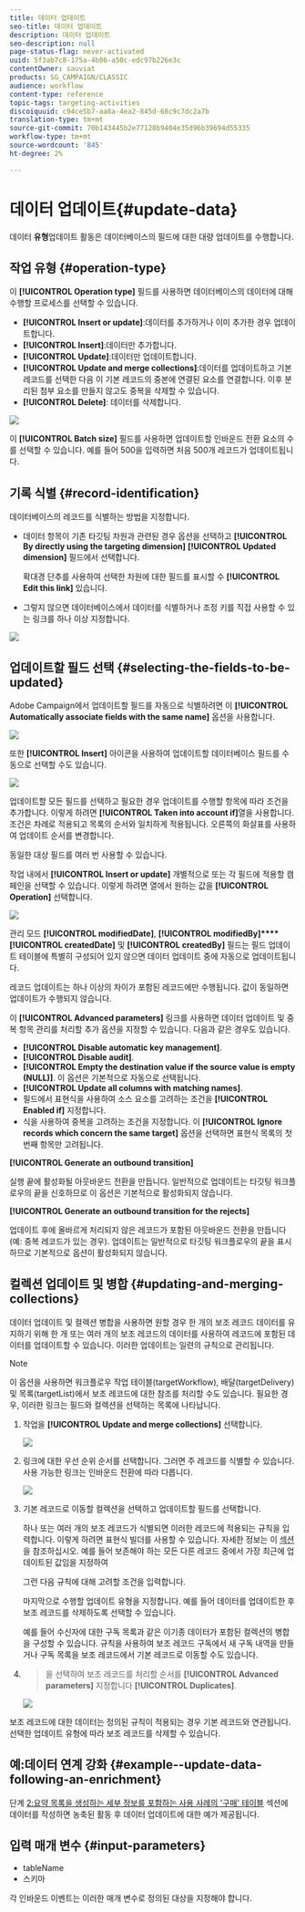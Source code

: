 ```yaml
---
title: 데이터 업데이트
seo-title: 데이터 업데이트
description: 데이터 업데이트
seo-description: null
page-status-flag: never-activated
uuid: 5f3ab7c8-175a-4b06-a50c-edc97b226e3c
contentOwner: sauviat
products: SG_CAMPAIGN/CLASSIC
audience: workflow
content-type: reference
topic-tags: targeting-activities
discoiquuid: c94ce5b7-aa8a-4ea2-845d-68c9c7dc2a7b
translation-type: tm+mt
source-git-commit: 70b143445b2e77128b9404e35d96b39694d55335
workflow-type: tm+mt
source-wordcount: '845'
ht-degree: 2%

---
```



# 데이터 업데이트{#update-data}

데이터 **유형**&#x200B;업데이트 활동은 데이터베이스의 필드에 대한 대량 업데이트를 수행합니다.

## 작업 유형 {#operation-type}

이 **[!UICONTROL Operation type]** 필드를 사용하면 데이터베이스의 데이터에 대해 수행할 프로세스를 선택할 수 있습니다.

* **[!UICONTROL Insert or update]**:데이터를 추가하거나 이미 추가한 경우 업데이트합니다.
* **[!UICONTROL Insert]**:데이터만 추가합니다.
* **[!UICONTROL Update]**:데이터만 업데이트합니다.
* **[!UICONTROL Update and merge collections]**:데이터를 업데이트하고 기본 레코드를 선택한 다음 이 기본 레코드의 중본에 연결된 요소를 연결합니다. 이후 분리된 첨부 요소를 만들지 않고도 중복을 삭제할 수 있습니다.
* **[!UICONTROL Delete]**: 데이터를 삭제합니다.

![](assets/s_advuser_update_data_1.png)

이 **[!UICONTROL Batch size]** 필드를 사용하면 업데이트할 인바운드 전환 요소의 수를 선택할 수 있습니다. 예를 들어 500을 입력하면 처음 500개 레코드가 업데이트됩니다.

## 기록 식별 {#record-identification}

데이터베이스의 레코드를 식별하는 방법을 지정합니다.

* 데이터 항목이 기존 타깃팅 차원과 관련된 경우 옵션을 선택하고 **[!UICONTROL By directly using the targeting dimension]** **[!UICONTROL Updated dimension]** 필드에서 선택합니다.

   확대경 단추를 사용하여 선택한 차원에 대한 필드를 표시할 수 **[!UICONTROL Edit this link]** 있습니다.

* 그렇지 않으면 데이터베이스에서 데이터를 식별하거나 조정 키를 직접 사용할 수 있는 링크를 하나 이상 지정합니다.

![](assets/s_advuser_update_data_2.png)

## 업데이트할 필드 선택 {#selecting-the-fields-to-be-updated}

Adobe Campaign에서 업데이트할 필드를 자동으로 식별하려면 이 **[!UICONTROL Automatically associate fields with the same name]** 옵션을 사용합니다.

![](assets/s_advuser_update_data_3b.png)

또한 **[!UICONTROL Insert]** 아이콘을 사용하여 업데이트할 데이터베이스 필드를 수동으로 선택할 수도 있습니다.

![](assets/s_advuser_update_data_3.png)

업데이트할 모든 필드를 선택하고 필요한 경우 업데이트를 수행할 항목에 따라 조건을 추가합니다. 이렇게 하려면 **[!UICONTROL Taken into account if]**&#x200B;열을 사용합니다. 조건은 차례로 적용되고 목록의 순서와 일치하게 적용됩니다. 오른쪽의 화살표를 사용하여 업데이트 순서를 변경합니다.

동일한 대상 필드를 여러 번 사용할 수 있습니다.

작업 내에서 **[!UICONTROL Insert or update]** 개별적으로 또는 각 필드에 적용할 캠페인을 선택할 수 있습니다. 이렇게 하려면 열에서 원하는 값을 **[!UICONTROL Operation]** 선택합니다.

![](assets/s_advuser_update_data_5.png)

관리 모드 **[!UICONTROL modifiedDate]**, **[!UICONTROL modifiedBy]****[!UICONTROL createdDate]** 및 **[!UICONTROL createdBy]** 필드는 필드 업데이트 테이블에 특별히 구성되어 있지 않으면 데이터 업데이트 중에 자동으로 업데이트됩니다.

레코드 업데이트는 하나 이상의 차이가 포함된 레코드에만 수행됩니다. 값이 동일하면 업데이트가 수행되지 않습니다.

이 **[!UICONTROL Advanced parameters]** 링크를 사용하면 데이터 업데이트 및 중복 항목 관리를 처리할 추가 옵션을 지정할 수 있습니다. 다음과 같은 경우도 있습니다.

* **[!UICONTROL Disable automatic key management]**.
* **[!UICONTROL Disable audit]**.
* **[!UICONTROL Empty the destination value if the source value is empty (NULL)]**. 이 옵션은 기본적으로 자동으로 선택됩니다.
* **[!UICONTROL Update all columns with matching names]**.
* 필드에서 표현식을 사용하여 소스 요소를 고려하는 조건을 **[!UICONTROL Enabled if]** 지정합니다.
* 식을 사용하여 중복을 고려하는 조건을 지정합니다. 이 **[!UICONTROL Ignore records which concern the same target]** 옵션을 선택하면 표현식 목록의 첫 번째 항목만 고려됩니다.

**[!UICONTROL Generate an outbound transition]**

실행 끝에 활성화될 아웃바운드 전환을 만듭니다. 일반적으로 업데이트는 타깃팅 워크플로우의 끝을 신호하므로 이 옵션은 기본적으로 활성화되지 않습니다.

**[!UICONTROL Generate an outbound transition for the rejects]**

업데이트 후에 올바르게 처리되지 않은 레코드가 포함된 아웃바운드 전환을 만듭니다(예: 중복 레코드가 있는 경우). 업데이트는 일반적으로 타깃팅 워크플로우의 끝을 표시하므로 기본적으로 옵션이 활성화되지 않습니다.

## 컬렉션 업데이트 및 병합 {#updating-and-merging-collections}

데이터 업데이트 및 컬렉션 병합을 사용하면 원할 경우 한 개의 보조 레코드 데이터를 유지하기 위해 한 개 또는 여러 개의 보조 레코드의 데이터를 사용하여 레코드에 포함된 데이터를 업데이트할 수 있습니다. 이러한 업데이트는 일련의 규칙으로 관리됩니다.

>[!NOTE]
>
>이 옵션을 사용하면 워크플로우 작업 테이블(targetWorkflow), 배달(targetDelivery) 및 목록(targetList)에서 보조 레코드에 대한 참조를 처리할 수도 있습니다. 필요한 경우, 이러한 링크는 필드와 컬렉션을 선택하는 목록에 나타납니다.

1. 작업을 **[!UICONTROL Update and merge collections]** 선택합니다.

   ![](assets/update_and_merge_collections1.png)

1. 링크에 대한 우선 순위 순서를 선택합니다. 그러면 주 레코드를 식별할 수 있습니다. 사용 가능한 링크는 인바운드 전환에 따라 다릅니다.

   ![](assets/update_and_merge_collections2.png)

1. 기본 레코드로 이동할 컬렉션을 선택하고 업데이트할 필드를 선택합니다.

   하나 또는 여러 개의 보조 레코드가 식별되면 이러한 레코드에 적용되는 규칙을 입력합니다. 이렇게 하려면 표현식 빌더를 사용할 수 있습니다. 자세한 정보는 이 [섹션](../../platform/using/defining-filter-conditions.md#building-expressions)을 참조하십시오. 예를 들어 보존해야 하는 모든 다른 레코드 중에서 가장 최근에 업데이트된 값임을 지정하여

   그런 다음 규칙에 대해 고려할 조건을 입력합니다.

   마지막으로 수행할 업데이트 유형을 지정합니다. 예를 들어 데이터를 업데이트한 후 보조 레코드를 삭제하도록 선택할 수 있습니다.

   예를 들어 수신자에 대한 구독 목록과 같은 이기종 데이터가 포함된 컬렉션의 병합을 구성할 수 있습니다. 규칙을 사용하여 보조 레코드 구독에서 새 구독 내역을 만들거나 구독 목록을 보조 레코드에서 기본 레코드로 이동할 수도 있습니다.

1. > 을 선택하여 보조 레코드를 처리할 순서를 **[!UICONTROL Advanced parameters]** 지정합니다 **[!UICONTROL Duplicates]**.

   ![](assets/update_and_merge_collections3.png)

보조 레코드에 대한 데이터는 정의된 규칙이 적용되는 경우 기본 레코드와 연관됩니다. 선택한 업데이트 유형에 따라 보조 레코드를 삭제할 수 있습니다.

## 예:데이터 연계 강화 {#example--update-data-following-an-enrichment}

단계 [2:요약 목록을 생성하는 세부 정보를 포함하는 사용 사례의 &#39;구매&#39; 테이블](../../workflow/using/creating-a-summary-list.md#step-2--writing-enriched-data-to-the--purchases--table) 섹션에 데이터를 작성하면 농축된 활동 후 데이터 업데이트에 대한 예가 제공됩니다.

## 입력 매개 변수 {#input-parameters}

* tableName
* 스키마

각 인바운드 이벤트는 이러한 매개 변수로 정의된 대상을 지정해야 합니다.

